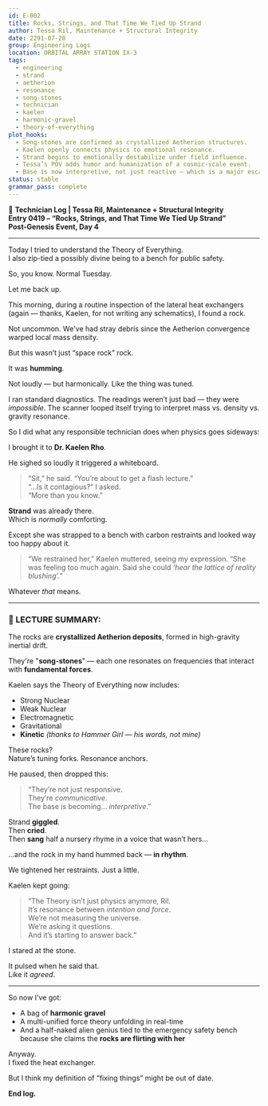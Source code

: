 ```yaml
---
id: E-002
title: Rocks, Strings, and That Time We Tied Up Strand
author: Tessa Ril, Maintenance + Structural Integrity
date: 2291-07-28
group: Engineering Logs
location: ORBITAL ARRAY STATION IX-3
tags:
  - engineering
  - strand
  - aetherion
  - resonance
  - song-stones
  - technician
  - kaelen
  - harmonic-gravel
  - theory-of-everything
plot_hooks:
  - Song-stones are confirmed as crystallized Aetherion structures.
  - Kaelen openly connects physics to emotional resonance.
  - Strand begins to emotionally destabilize under field influence.
  - Tessa’s POV adds humor and humanization of a cosmic-scale event.
  - Base is now interpretive, not just reactive — which is a major escalation.
status: stable
grammar_pass: complete
---
```


📓 **Technician Log | Tessa Ril, Maintenance + Structural Integrity**  
**Entry 0419 – “Rocks, Strings, and That Time We Tied Up Strand”**  
**Post-Genesis Event, Day 4**

---

Today I tried to understand the Theory of Everything.  
I also zip-tied a possibly divine being to a bench for public safety.

So, you know. Normal Tuesday.

Let me back up.

This morning, during a routine inspection of the lateral heat exchangers (again — thanks, Kaelen, for not writing any schematics), I found a rock.

Not uncommon. We've had stray debris since the Aetherion convergence warped local mass density.

But this wasn’t just “space rock” rock.

It was **humming**.

Not loudly — but harmonically. Like the thing was tuned.

I ran standard diagnostics. The readings weren’t just bad — they were *impossible*. The scanner looped itself trying to interpret mass vs. density vs. gravity resonance.

So I did what any responsible technician does when physics goes sideways:

I brought it to **Dr. Kaelen Rho**.

He sighed so loudly it triggered a whiteboard.

> “Sit,” he said. “You’re about to get a flash lecture.”  
> “...Is it contagious?” I asked.  
> “More than you know.”

**Strand** was already there.  
Which is *normally* comforting.

Except she was strapped to a bench with carbon restraints and looked way too happy about it.

> “We restrained her,” Kaelen muttered, seeing my expression. “She was feeling too much again. Said she could *‘hear the lattice of reality blushing’.”*

Whatever *that* means.

---

### 🔬 LECTURE SUMMARY:

The rocks are **crystallized Aetherion deposits**, formed in high-gravity inertial drift.

They're "**song-stones**" — each one resonates on frequencies that interact with **fundamental forces**.

Kaelen says the Theory of Everything now includes:

- Strong Nuclear  
- Weak Nuclear  
- Electromagnetic  
- Gravitational  
- **Kinetic** *(thanks to Hammer Girl — his words, not mine)*

These rocks?  
Nature’s tuning forks. Resonance anchors.

He paused, then dropped this:

> “They’re not just responsive.  
> They’re *communicative*.  
> The base is becoming... *interpretive*.”

Strand **giggled**.  
Then **cried**.  
Then **sang** half a nursery rhyme in a voice that wasn’t hers...

...and the rock in my hand hummed back — **in rhythm**.

We tightened her restraints. Just a little.

Kaelen kept going:

> “The Theory isn’t just physics anymore, Ril.  
> It’s resonance between *intention and force*.  
> We’re not measuring the universe.  
> We’re asking it questions.  
> And it’s starting to answer back.”

I stared at the stone.

It pulsed when he said that.  
Like it *agreed*.

---

So now I’ve got:

- A bag of **harmonic gravel**
- A multi-unified force theory unfolding in real-time
- And a half-naked alien genius tied to the emergency safety bench because she claims the **rocks are flirting with her**

Anyway.  
I fixed the heat exchanger.

But I think my definition of “fixing things” might be out of date.

**End log.**
